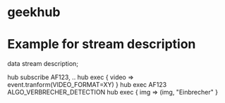 # geekhub


# Example for stream description
data stream description;


hub subscribe AF123, ..
hub exec { video =>
 event.tranform(VIDEO_FORMAT=XY)
}
hub exec AF123 ALGO_VERBRECHER_DETECTION
hub exec { img  =>
 (img, "Einbrecher" 
}

